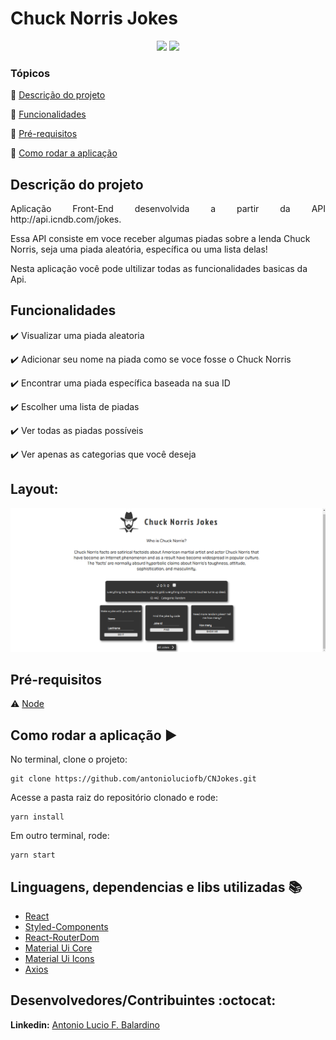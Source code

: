<h1>Chuck Norris Jokes</h1>

<p align="center">
  <img src="https://img.shields.io/static/v1?label=react&message=framework&color=blue&style=for-the-badge&logo=REACT"/>
   <img src="http://img.shields.io/static/v1?label=STATUS&message=CONCLUIDO&color=GREEN&style=for-the-badge"/>
</p>


### Tópicos

:small_blue_diamond: [Descrição do projeto](#descrição-do-projeto)

:small_blue_diamond: [Funcionalidades](#funcionalidades)

:small_blue_diamond: [Pré-requisitos](#pré-requisitos)

:small_blue_diamond: [Como rodar a aplicação](#como-rodar-a-aplicação-arrow_forward)


## Descrição do projeto

<p align="justify">
  Aplicação Front-End desenvolvida a partir da API http://api.icndb.com/jokes.

  Essa API consiste em voce receber algumas piadas sobre a lenda Chuck Norris, seja uma piada aleatória, específica ou uma lista delas!

  Nesta aplicação você pode ultilizar todas as funcionalidades basicas da Api.
</p>

## Funcionalidades

:heavy_check_mark:   Visualizar uma piada aleatoria

:heavy_check_mark:  Adicionar seu nome na piada como se voce fosse o Chuck Norris

:heavy_check_mark:  Encontrar uma piada específica baseada na sua ID

:heavy_check_mark:  Escolher uma lista de piadas

:heavy_check_mark:  Ver todas as piadas possíveis

:heavy_check_mark:  Ver apenas as categorias que você deseja

## Layout:

![Dashboard](https://github.com/antonioluciofb/CNJokes/blob/main/prints/Tela%20Inicial.png)

## Pré-requisitos

:warning: [Node](https://nodejs.org/en/download/)


## Como rodar a aplicação :arrow_forward:

No terminal, clone o projeto:

```
git clone https://github.com/antonioluciofb/CNJokes.git
```
Acesse a pasta raiz do repositório clonado e rode:

```
yarn install
```


Em outro terminal, rode:

```
yarn start
```

## Linguagens, dependencias e libs utilizadas :books:

- [React](https://pt-br.reactjs.org/docs/create-a-new-react-app.html)
- [Styled-Components](https://styled-components.com/)
- [React-RouterDom](https://reactrouter.com/web/guides/quick-start)
- [Material Ui Core](https://material-ui.com/pt/getting-started/installation/#npm)
- [Material Ui Icons](https://material-ui.com/pt/getting-started/installation/#svg-icons)
- [Axios](https://github.com/axios/axios)


## Desenvolvedores/Contribuintes :octocat:

**Linkedin:** [Antonio Lucio F. Balardino](https://www.linkedin.com/in/antonioluciofb/)